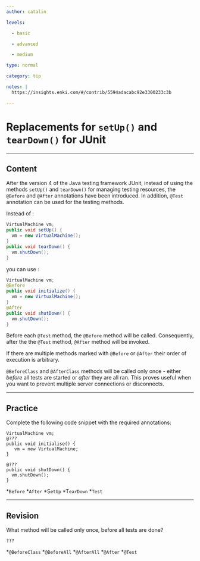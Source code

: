 ```yaml
---
author: catalin

levels:

  - basic

  - advanced

  - medium

type: normal

category: tip

notes: |
  https://insights.enki.com/#/contrib/5594adacabc92e3300233c3b

---
```

# Replacements for `setUp()` and `tearDown()` for **JUnit**

---
## Content

After the version 4 of the Java testing framework JUnit, instead of using the methods `setUp()` and `tearDown()` for managing testing resources, the `@Before` and `@After` annotations have been introduced. In addition, `@Test` annotation can be used for the testing methods.

Instead of :
```java
VirtualMachine vm;
public void setUp() {
  vm = new VirtualMachine();
}
public void tearDown() {
  vm.shutDown();
}
```

you can use :
```java
VirtualMachine vm;
@Before
public void initialize() {
  vm = new VirtualMachine();
}
@After
public void shutDown() {
  vm.shutDown();
}
```

Before each `@Test` method, the `@Before` method will be called. Consequently, after the the `@Test` method, `@After` method will be invoked.

If there are multiple methods marked with `@Before` or `@After` their order of execution is arbitrary.

`@BeforeClass` and `@AfterClass` methods
will be called only once - either *before* all tests are started or *after* they are all ran. This proves useful when you want to prevent multiple server connections or disconnects.

---
## Practice

Complete the following code snippet with the required annotations:
```
VirtualMachine vm;
@???
public void initialise() {
   vm = new VirtualMachine;
}

@???
public void shutDown() {
  vm.shutDown();
}
```

*`Before` 
*`After` 
*S`etUp` 
*T`earDown` 
*`Test`

---
## Revision

What method will be called only once, before all tests are done?

`???`

*`@BeforeClass` 
*`@BeforeAll` 
*`@AfterAll` 
*`@After` 
*`@Test`